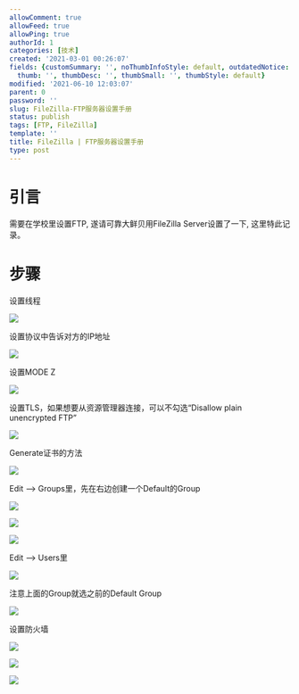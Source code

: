 ```yaml
---
allowComment: true
allowFeed: true
allowPing: true
authorId: 1
categories: [技术]
created: '2021-03-01 00:26:07'
fields: {customSummary: '', noThumbInfoStyle: default, outdatedNotice: 'no', reprint: standard,
  thumb: '', thumbDesc: '', thumbSmall: '', thumbStyle: default}
modified: '2021-06-10 12:03:07'
parent: 0
password: ''
slug: FileZilla-FTP服务器设置手册
status: publish
tags: [FTP, FileZilla]
template: ''
title: FileZilla | FTP服务器设置手册
type: post
---
```

# 引言

需要在学校里设置FTP, 遂请可靠大鲜贝用FileZilla Server设置了一下, 这里特此记录。

# 步骤

设置线程

![](https://cdn.jsdelivr.net/gh/JeffersonQin/blog-asset@latest/usr/vscode/20210214155620_b54df424e3276190181e0cf3139500d0.png)

设置协议中告诉对方的IP地址

![](https://cdn.jsdelivr.net/gh/JeffersonQin/blog-asset@latest/usr/vscode/20210214155704_17bce2d80f9f43388b83f6dc867db62c.png)

设置MODE Z

![](https://cdn.jsdelivr.net/gh/JeffersonQin/blog-asset@latest/usr/vscode/20210214155739_d39d10727857879447e0033c6aba612a.png)

设置TLS，如果想要从资源管理器连接，可以不勾选“Disallow plain unencrypted FTP”

![](https://cdn.jsdelivr.net/gh/JeffersonQin/blog-asset@latest/usr/vscode/20210214155811_8498fda56842f578b2a5df04d91c493c.png)

Generate证书的方法

![](https://cdn.jsdelivr.net/gh/JeffersonQin/blog-asset@latest/usr/vscode/20210214155902_a2a154e6b6397bfa033694666aeb6d09.png)

Edit --> Groups里，先在右边创建一个Default的Group

![](https://cdn.jsdelivr.net/gh/JeffersonQin/blog-asset@latest/usr/vscode/20210214160029_ec3827080cf8f90f7129c3e09f3e9224.png)

![](https://cdn.jsdelivr.net/gh/JeffersonQin/blog-asset@latest/usr/vscode/20210214160122_cd2c2381acefd379afe8b920c5f5ea37.png)

![](https://cdn.jsdelivr.net/gh/JeffersonQin/blog-asset@latest/usr/vscode/20210214160142_6e59d7c3f97311b6daae4b6a55016c04.png)

Edit --> Users里

![](https://cdn.jsdelivr.net/gh/JeffersonQin/blog-asset@latest/usr/vscode/20210214160254_6191e207f95c9b1561d9a108667d130e.png)

注意上面的Group就选之前的Default Group

![](https://cdn.jsdelivr.net/gh/JeffersonQin/blog-asset@latest/usr/vscode/20210214160228_705c52aadafa50c81897ce9d0e989c1d.png)

设置防火墙

![](https://cdn.jsdelivr.net/gh/JeffersonQin/blog-asset@latest/usr/vscode/20210214163207_a66a80547ced0ac1f92377837198d08a.png)

![](https://cdn.jsdelivr.net/gh/JeffersonQin/blog-asset@latest/usr/vscode/20210214163229_572797ac8796d8a379ba0023b26b83c1.png)

![](https://cdn.jsdelivr.net/gh/JeffersonQin/blog-asset@latest/usr/vscode/20210214163253_2822809ba0826500f5bdab9eb20285a9.png)
